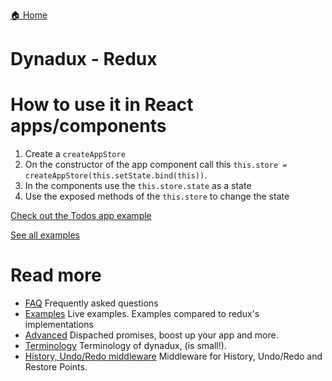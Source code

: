 [🏠 Home](../README.md)

# Dynadux - Redux

# How to use it in React apps/components

1. Create a `createAppStore`
2. On the constructor of the app component call this `this.store = createAppStore(this.setState.bind(this))`.
3. In the components use the `this.store.state` as a state
4. Use the exposed methods of the `this.store` to change the state

[Check out the Todos app example](https://codesandbox.io/s/sleepy-browser-mijt6)

[See all examples](./Examples.md)

# Read more 

- [FAQ](./FAQ.md) Frequently asked questions
- [Examples](./Examples.md) Live examples. Examples compared to redux's implementations
- [Advanced](./Advanced.md) Dispached promises, boost up your app and more.
- [Terminology](./Terminology.md) Terminology of dynadux, (is small!).
- [History, Undo/Redo middleware](https://github.com/aneldev/dynadux-history-middleware) Middleware for History, Undo/Redo and Restore Points.

